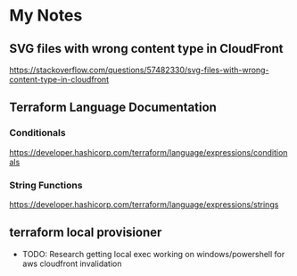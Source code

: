 # My Notes

## SVG files with wrong content type in CloudFront

https://stackoverflow.com/questions/57482330/svg-files-with-wrong-content-type-in-cloudfront


## Terraform Language Documentation

### Conditionals

https://developer.hashicorp.com/terraform/language/expressions/conditionals

### String Functions

https://developer.hashicorp.com/terraform/language/expressions/strings


## terraform local provisioner

- TODO: Research getting local exec working on windows/powershell for aws cloudfront invalidation